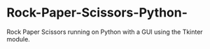 # Rock-Paper-Scissors-Python-
Rock Paper Scissors running on Python with a GUI using the Tkinter module.
